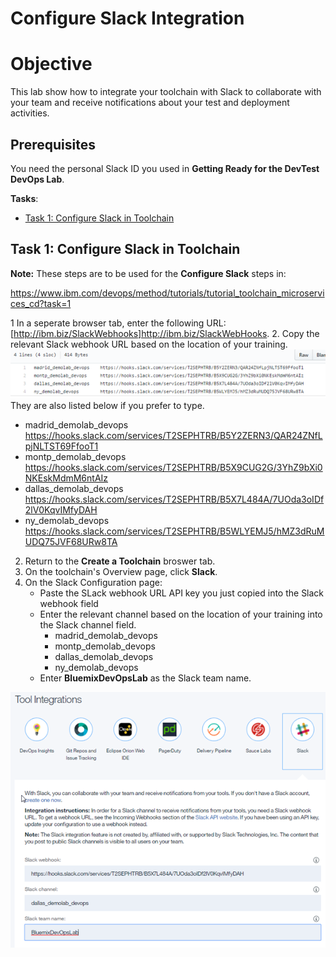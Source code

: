 # Configure Slack Integration

# Objective 
This lab show how to integrate your toolchain with Slack to collaborate with your team and receive notifications about your test and deployment activities.

## Prerequisites
You need the personal Slack ID you used in **Getting Ready for the DevTest DevOps Lab**.

**Tasks**:
- [Task 1: Configure Slack in Toolchain](#task-1-configure-slack-in-toolchain)

## Task 1: Configure Slack in Toolchain

**Note:** These steps are to be used for the **Configure Slack** steps in:

https://www.ibm.com/devops/method/tutorials/tutorial_toolchain_microservices_cd?task=1

1 In a seperate browser tab, enter the following URL: [http://ibm.biz/SlackWebhooks]http://ibm.biz/SlackWebHooks.
2. Copy the relevant Slack webhook URL based on the location of your training.
![CreateSlackIntegrationWebhooks](screenshots/CreateSlackIntegrationWebhooks.png)
They are also listed below if you prefer to type.

- madrid_demolab_devops    https://hooks.slack.com/services/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
- montp_demolab_devops     https://hooks.slack.com/services/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
- dallas_demolab_devops    https://hooks.slack.com/services/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
- ny_demolab_devops        https://hooks.slack.com/services/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

2. Return to the **Create a Toolchain** broswer tab.
3. On the toolchain's Overview page, click **Slack**.
3. On the Slack Configuration page:
   - Paste the SLack webhook URL API key you just copied into the Slack webhook field
   - Enter the relevant channel based on the location of your training into the Slack channel field.
     - madrid_demolab_devops
     - montp_demolab_devops
     - dallas_demolab_devops
     - ny_demolab_devops
   - Enter **BluemixDevOpsLab** as the Slack team name.

![CreateSlackIntegration](screenshots/CreateSlackIntegration.png)
